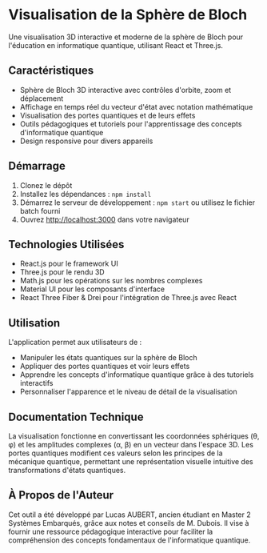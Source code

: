 # Visualisation de la Sphère de Bloch

Une visualisation 3D interactive et moderne de la sphère de Bloch pour l'éducation en informatique quantique, utilisant React et Three.js.

## Caractéristiques

- Sphère de Bloch 3D interactive avec contrôles d'orbite, zoom et déplacement
- Affichage en temps réel du vecteur d'état avec notation mathématique
- Visualisation des portes quantiques et de leurs effets
- Outils pédagogiques et tutoriels pour l'apprentissage des concepts d'informatique quantique
- Design responsive pour divers appareils

## Démarrage

1. Clonez le dépôt
2. Installez les dépendances : `npm install`
3. Démarrez le serveur de développement : `npm start` ou utilisez le fichier batch fourni
4. Ouvrez [http://localhost:3000](http://localhost:3000) dans votre navigateur

## Technologies Utilisées

- React.js pour le framework UI
- Three.js pour le rendu 3D
- Math.js pour les opérations sur les nombres complexes
- Material UI pour les composants d'interface
- React Three Fiber & Drei pour l'intégration de Three.js avec React

## Utilisation

L'application permet aux utilisateurs de :
- Manipuler les états quantiques sur la sphère de Bloch
- Appliquer des portes quantiques et voir leurs effets
- Apprendre les concepts d'informatique quantique grâce à des tutoriels interactifs
- Personnaliser l'apparence et le niveau de détail de la visualisation

## Documentation Technique

La visualisation fonctionne en convertissant les coordonnées sphériques (θ, φ) et les amplitudes complexes (α, β) en un vecteur dans l'espace 3D. Les portes quantiques modifient ces valeurs selon les principes de la mécanique quantique, permettant une représentation visuelle intuitive des transformations d'états quantiques.

## À Propos de l'Auteur

Cet outil a été développé par Lucas AUBERT, ancien étudiant en Master 2 Systèmes Embarqués, grâce aux notes et conseils de M. Dubois. Il vise à fournir une ressource pédagogique interactive pour faciliter la compréhension des concepts fondamentaux de l'informatique quantique.